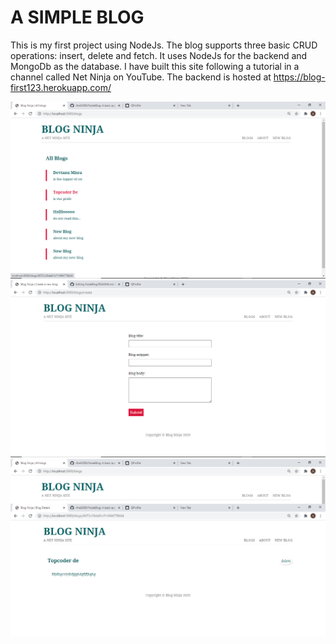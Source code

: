 # A SIMPLE BLOG

This is my first project using NodeJs. The blog supports three basic CRUD operations: insert, delete and fetch. It uses NodeJs for the backend and MongoDb as the database. I have built this site following a tutorial in a channel called Net Ninja on YouTube. The backend is hosted at https://blog-first123.herokuapp.com/

<img src="screenshots/blog1.png"/>
<img src="screenshots/blog4.png"/>
<img src="screenshots/blog2.png"/>
